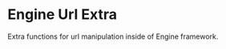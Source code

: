 Engine Url Extra
================

Extra functions for url manipulation inside of Engine framework.
